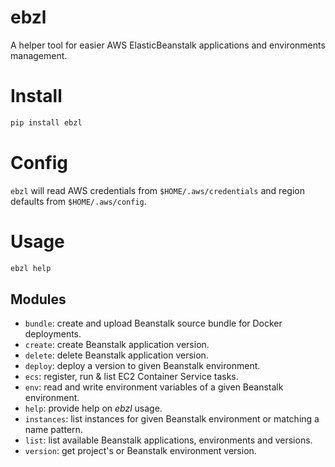 # ebzl

A helper tool for easier AWS ElasticBeanstalk applications and environments management.

# Install

```bash
pip install ebzl
```

# Config

`ebzl` will read AWS credentials from `$HOME/.aws/credentials` and region defaults from `$HOME/.aws/config`.

# Usage

```bash
ebzl help
```

## Modules

- `bundle`: create and upload Beanstalk source bundle for Docker deployments.
- `create`: create Beanstalk application version.
- `delete`: delete Beanstalk application version.
- `deploy`: deploy a version to given Beanstalk environment.
- `ecs`: register, run & list EC2 Container Service tasks.
- `env`: read and write environment variables of a given Beanstalk environment.
- `help`: provide help on _ebzl_ usage.
- `instances`: list instances for given Beanstalk environment or matching a name pattern.
- `list`: list available Beanstalk applications, environments and versions.
- `version`: get project's or Beanstalk environment version.

